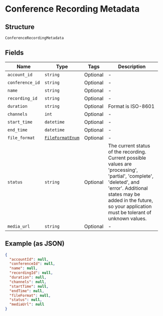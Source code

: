 
# Conference Recording Metadata

## Structure

`ConferenceRecordingMetadata`

## Fields

| Name | Type | Tags | Description |
|  --- | --- | --- | --- |
| `account_id` | `string` | Optional | - |
| `conference_id` | `string` | Optional | - |
| `name` | `string` | Optional | - |
| `recording_id` | `string` | Optional | - |
| `duration` | `string` | Optional | Format is ISO-8601 |
| `channels` | `int` | Optional | - |
| `start_time` | `datetime` | Optional | - |
| `end_time` | `datetime` | Optional | - |
| `file_format` | [`FileFormatEnum`](/doc/Voice/models/file-format-enum.md) | Optional | - |
| `status` | `string` | Optional | The current status of the recording. Current possible values are 'processing', 'partial', 'complete', 'deleted', and 'error'. Additional states may be added in the future, so your application must be tolerant of unknown values. |
| `media_url` | `string` | Optional | - |

## Example (as JSON)

```json
{
  "accountId": null,
  "conferenceId": null,
  "name": null,
  "recordingId": null,
  "duration": null,
  "channels": null,
  "startTime": null,
  "endTime": null,
  "fileFormat": null,
  "status": null,
  "mediaUrl": null
}
```


